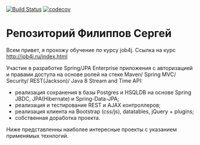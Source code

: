 [![Build Status](https://travis-ci.org/Fireserdg/job4j.svg?branch=master)](https://travis-ci.org/Fireserdg/job4j)
[![codecov](https://codecov.io/gh/Fireserdg/job4j/branch/master/graph/badge.svg)](https://codecov.io/gh/Fireserdg/job4j)
# Репозиторий Филиппов Сергей
Всем привет, я прохожу обучение по курсу job4j. 
Ссылка на курс http://job4j.ru/index.html

Участие в разработке Spring/JPA Enterprise приложения c авторизацией и правами доступа на основе ролей 
          на стеке Maven/ Spring MVC/ Security/ REST(Jackson)/ Java 8 Stream and Time API:
  -  реализация сохранения в базы Postgres и HSQLDB на основе Spring JBDC, 
  JPA(Hibernate) и Spring-Data-JPA;
  -  реализация и тестирование REST и AJAX контроллеров;
  -  реализация клиента на Bootstrap (css/js), datatables, jQuery + plugins;
  -  собственная доработка проекта.

Ниже представленны наиболее интересные проекты с указанием применямых технлогий.

